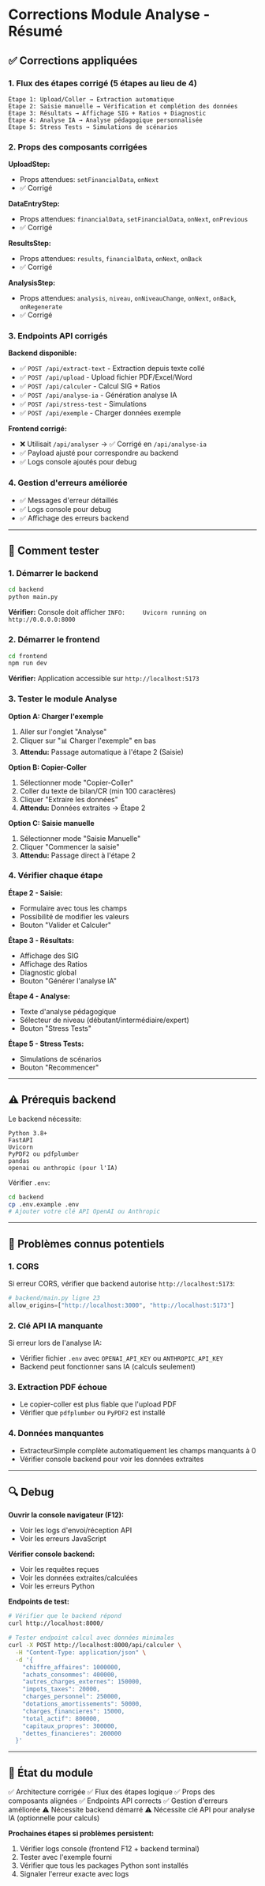 # Corrections Module Analyse - Résumé

## ✅ Corrections appliquées

### 1. Flux des étapes corrigé (5 étapes au lieu de 4)
```
Étape 1: Upload/Coller → Extraction automatique
Étape 2: Saisie manuelle → Vérification et complétion des données
Étape 3: Résultats → Affichage SIG + Ratios + Diagnostic
Étape 4: Analyse IA → Analyse pédagogique personnalisée
Étape 5: Stress Tests → Simulations de scénarios
```

### 2. Props des composants corrigées

**UploadStep:**
- Props attendues: `setFinancialData`, `onNext`
- ✅ Corrigé

**DataEntryStep:**
- Props attendues: `financialData`, `setFinancialData`, `onNext`, `onPrevious`
- ✅ Corrigé

**ResultsStep:**
- Props attendues: `results`, `financialData`, `onNext`, `onBack`
- ✅ Corrigé

**AnalysisStep:**
- Props attendues: `analysis`, `niveau`, `onNiveauChange`, `onNext`, `onBack`, `onRegenerate`
- ✅ Corrigé

### 3. Endpoints API corrigés

**Backend disponible:**
- ✅ `POST /api/extract-text` - Extraction depuis texte collé
- ✅ `POST /api/upload` - Upload fichier PDF/Excel/Word
- ✅ `POST /api/calculer` - Calcul SIG + Ratios
- ✅ `POST /api/analyse-ia` - Génération analyse IA
- ✅ `POST /api/stress-test` - Simulations
- ✅ `POST /api/exemple` - Charger données exemple

**Frontend corrigé:**
- ❌ Utilisait `/api/analyser` → ✅ Corrigé en `/api/analyse-ia`
- ✅ Payload ajusté pour correspondre au backend
- ✅ Logs console ajoutés pour debug

### 4. Gestion d'erreurs améliorée
- ✅ Messages d'erreur détaillés
- ✅ Logs console pour debug
- ✅ Affichage des erreurs backend

---

## 🧪 Comment tester

### 1. Démarrer le backend
```bash
cd backend
python main.py
```
**Vérifier:** Console doit afficher `INFO:     Uvicorn running on http://0.0.0.0:8000`

### 2. Démarrer le frontend
```bash
cd frontend
npm run dev
```
**Vérifier:** Application accessible sur `http://localhost:5173`

### 3. Tester le module Analyse

**Option A: Charger l'exemple**
1. Aller sur l'onglet "Analyse"
2. Cliquer sur "📊 Charger l'exemple" en bas
3. **Attendu:** Passage automatique à l'étape 2 (Saisie)

**Option B: Copier-Coller**
1. Sélectionner mode "Copier-Coller"
2. Coller du texte de bilan/CR (min 100 caractères)
3. Cliquer "Extraire les données"
4. **Attendu:** Données extraites → Étape 2

**Option C: Saisie manuelle**
1. Sélectionner mode "Saisie Manuelle"
2. Cliquer "Commencer la saisie"
3. **Attendu:** Passage direct à l'étape 2

### 4. Vérifier chaque étape

**Étape 2 - Saisie:**
- Formulaire avec tous les champs
- Possibilité de modifier les valeurs
- Bouton "Valider et Calculer"

**Étape 3 - Résultats:**
- Affichage des SIG
- Affichage des Ratios
- Diagnostic global
- Bouton "Générer l'analyse IA"

**Étape 4 - Analyse:**
- Texte d'analyse pédagogique
- Sélecteur de niveau (débutant/intermédiaire/expert)
- Bouton "Stress Tests"

**Étape 5 - Stress Tests:**
- Simulations de scénarios
- Bouton "Recommencer"

---

## ⚠️ Prérequis backend

Le backend nécessite:
```
Python 3.8+
FastAPI
Uvicorn
PyPDF2 ou pdfplumber
pandas
openai ou anthropic (pour l'IA)
```

Vérifier `.env`:
```bash
cd backend
cp .env.example .env
# Ajouter votre clé API OpenAI ou Anthropic
```

---

## 🐛 Problèmes connus potentiels

### 1. CORS
Si erreur CORS, vérifier que backend autorise `http://localhost:5173`:
```python
# backend/main.py ligne 23
allow_origins=["http://localhost:3000", "http://localhost:5173"]
```

### 2. Clé API IA manquante
Si erreur lors de l'analyse IA:
- Vérifier fichier `.env` avec `OPENAI_API_KEY` ou `ANTHROPIC_API_KEY`
- Backend peut fonctionner sans IA (calculs seulement)

### 3. Extraction PDF échoue
- Le copier-coller est plus fiable que l'upload PDF
- Vérifier que `pdfplumber` ou `PyPDF2` est installé

### 4. Données manquantes
- ExtracteurSimple complète automatiquement les champs manquants à 0
- Vérifier console backend pour voir les données extraites

---

## 🔍 Debug

**Ouvrir la console navigateur (F12):**
- Voir les logs d'envoi/réception API
- Voir les erreurs JavaScript

**Vérifier console backend:**
- Voir les requêtes reçues
- Voir les données extraites/calculées
- Voir les erreurs Python

**Endpoints de test:**
```bash
# Vérifier que le backend répond
curl http://localhost:8000/

# Tester endpoint calcul avec données minimales
curl -X POST http://localhost:8000/api/calculer \
  -H "Content-Type: application/json" \
  -d '{
    "chiffre_affaires": 1000000,
    "achats_consommes": 400000,
    "autres_charges_externes": 150000,
    "impots_taxes": 20000,
    "charges_personnel": 250000,
    "dotations_amortissements": 50000,
    "charges_financieres": 15000,
    "total_actif": 800000,
    "capitaux_propres": 300000,
    "dettes_financieres": 200000
  }'
```

---

## 📝 État du module

✅ Architecture corrigée
✅ Flux des étapes logique
✅ Props des composants alignées
✅ Endpoints API corrects
✅ Gestion d'erreurs améliorée
⚠️ Nécessite backend démarré
⚠️ Nécessite clé API pour analyse IA (optionnelle pour calculs)

**Prochaines étapes si problèmes persistent:**
1. Vérifier logs console (frontend F12 + backend terminal)
2. Tester avec l'exemple fourni
3. Vérifier que tous les packages Python sont installés
4. Signaler l'erreur exacte avec logs
